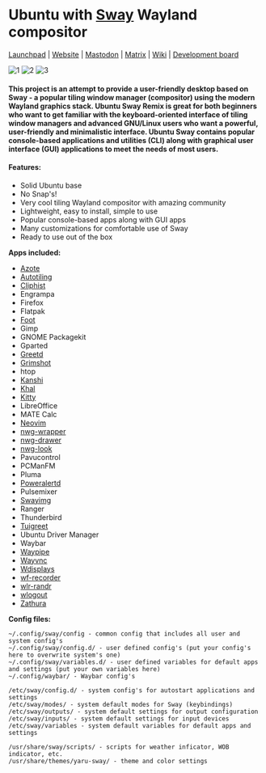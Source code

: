 # Ubuntu with [Sway](https://github.com/swaywm/sway) Wayland compositor

[Launchpad](https://launchpad.net/~ubuntusway-dev) | [Website](https://ubuntusway.com/) | [Mastodon](https://mas.to/web/@ubuntusway) | [Matrix](https://matrix.to/#/#ubuntusway:matrix.org) | [Wiki](https://github.com/Ubuntu-Sway/Ubuntu-Sway-Remix/wiki) | [Development board](https://github.com/orgs/Ubuntu-Sway/projects?type=beta)

![1](https://user-images.githubusercontent.com/11344982/183612420-4bba314f-a1d5-4547-b838-b8c097fede4f.png)
![2](https://user-images.githubusercontent.com/11344982/183612463-2d8cb020-ffab-4dc5-a056-5cecd7eca062.png)
![3](https://user-images.githubusercontent.com/11344982/183612468-722709a6-4a9b-42cb-9993-5b827f901995.png)



#### This project is an attempt to provide a user-friendly desktop based on Sway - a popular tiling window manager (compositor) using the modern Wayland graphics stack. Ubuntu Sway Remix is great for both beginners who want to get familiar with the keyboard-oriented interface of tiling window managers and advanced GNU/Linux users who want a powerful, user-friendly and minimalistic interface. Ubuntu Sway contains popular console-based applications and utilities (CLI) along with graphical user interface (GUI) applications to meet the needs of most users.

#### Features:

* Solid Ubuntu base
* No Snap's!
* Very cool tiling Wayland compositor with amazing community
* Lightweight, easy to install, simple to use
* Popular console-based apps along with GUI apps
* Many customizations for comfortable use of Sway
* Ready to use out of the box

**Apps included:**

* [Azote](https://github.com/nwg-piotr/azote)
* [Autotiling](https://github.com/nwg-piotr/autotiling)
* [Cliphist](https://github.com/sentriz/cliphist)
* Engrampa
* Firefox
* Flatpak
* [Foot](https://codeberg.org/dnkl/foot)
* Gimp
* GNOME Packagekit
* Gparted
* [Greetd](https://sr.ht/~kennylevinsen/greetd/)
* [Grimshot](https://github.com/swaywm/sway/blob/master/contrib/grimshot)
* htop
* [Kanshi](https://git.sr.ht/~emersion/kanshi)
* [Khal](https://github.com/pimutils/khal)
* [Kitty](https://github.com/kovidgoyal/kitty)
* LibreOffice
* MATE Calc
* [Neovim](https://github.com/neovim/neovim)
* [nwg-wrapper](https://github.com/nwg-piotr/nwg-wrapper)
* [nwg-drawer](https://github.com/nwg-piotr/nwg-drawer)
* [nwg-look](https://github.com/nwg-piotr/nwg-look)
* Pavucontrol
* PCManFM
* Pluma
* [Poweralertd](https://sr.ht/~kennylevinsen/poweralertd/)
* Pulsemixer
* [Swayimg](https://github.com/artemsen/swayimg)
* Ranger
* Thunderbird
* [Tuigreet](https://github.com/apognu/tuigreet)
* Ubuntu Driver Manager
* Waybar
* [Waypipe](https://gitlab.freedesktop.org/mstoeckl/waypipe)
* [Wayvnc](https://github.com/any1/wayvnc)
* [Wdisplays](https://github.com/luispabon/wdisplays)
* [wf-recorder](https://github.com/ammen99/wf-recorder)
* [wlr-randr](https://sr.ht/~emersion/wlr-randr/)
* [wlogout](https://github.com/ArtsyMacaw/wlogout)
* [Zathura](https://github.com/pwmt/zathura)

**Config files:**
```
~/.config/sway/config - common config that includes all user and system config's
~/.config/sway/config.d/ - user defined config's (put your config's here to overwrite system's one)
~/.config/sway/variables.d/ - user defined variables for default apps and settings (put your own variables here)
~/.config/waybar/ - Waybar config's

/etc/sway/config.d/ - system config's for autostart applications and settings
/etc/sway/modes/ - system default modes for Sway (keybindings)
/etc/sway/outputs/ - system default settings for output configuration
/etc/sway/inputs/ - system default settings for input devices
/etc/sway/variables - system default variables for default apps and settings

/usr/share/sway/scripts/ - scripts for weather inficator, WOB indicator, etc.
/usr/share/themes/yaru-sway/ - theme and color settings
```
